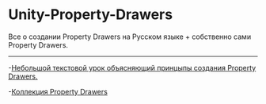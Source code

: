 # Unity-Property-Drawers
Все о создании Property Drawers на Русском языке + собственно сами Property Drawers.
***
-[Небольшой текстовой урок объясняющий принцыпы создания Property Drawers.](Tutorial/PropertyDriverTutorial.md)

-[Коллекция Property Drawers](PropertyDrawers/)
